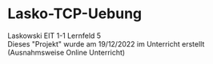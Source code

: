# Lasko-TCP-Uebung
Laskowski EIT 1-1 Lernfeld 5<br>
Dieses "Projekt" wurde am 19/12/2022 im Unterricht erstellt<br>
(Ausnahmsweise Online Unterricht)
